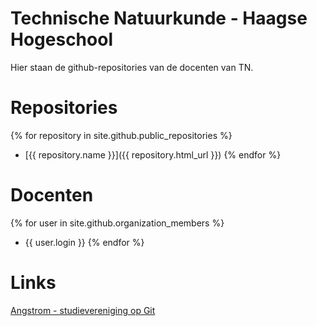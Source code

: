 # Technische Natuurkunde - Haagse Hogeschool

Hier staan de github-repositories van de docenten van TN. 

# Repositories
{% for repository in site.github.public_repositories %}
  * [{{ repository.name }}]({{ repository.html_url }})
{% endfor %}

# Docenten
{% for user in site.github.organization_members %}
  * {{ user.login }}
{% endfor %}

# Links
[Angstrom - studievereniging op Git](https://github.com/Studievereniging-Angstrom)
